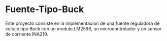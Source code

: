 # Fuente-Tipo-Buck
Este proyecto consiste en la implementacion de una fuente reguladora de voltaje tipo Buck con un modulo LM2596, un microcontrolador y un sensor de corriente INA219.
